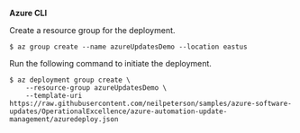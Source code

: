 **Azure CLI**

Create a resource group for the deployment.

```azurecli
$ az group create --name azureUpdatesDemo --location eastus
```

Run the following command to initiate the deployment.

```azurecli
$ az deployment group create \
    --resource-group azureUpdatesDemo \
    --template-uri https://raw.githubusercontent.com/neilpeterson/samples/azure-software-updates/OperationalExcellence/azure-automation-update-management/azuredeploy.json
```